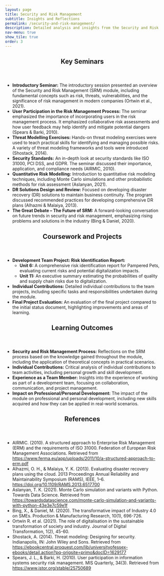 ```yaml
---
layout: page
title: Security and Risk Management
subtitle: Insights and Reflections
permalink: /security-and-risk-management/
description: Detailed analysis and insights from the Security and Risk Management module.
nav-menu: true
show_tile: true
order: 3
---
```


<div id="main" class="alt">

<section id="seminars">
  <div class="inner">
    <header class="major">
      <h2>Key Seminars</h2>
    </header>
    <ul>
      <li><strong>Introductory Seminar:</strong> The introductory session presented an overview of the Security and Risk Management (SRM) module, including fundamental concepts such as risk, threats, vulnerabilities, and the significance of risk management in modern companies (Ortwin et al., 2021).</li>
      <li><strong>User Participation in the Risk Management Process:</strong> The seminar emphasized the importance of incorporating users in the risk management process. It emphasized collaborative risk assessments and how user feedback may help identify and mitigate potential dangers (Spears & Barki, 2010).</li>
      <li><strong>Threat Modelling Exercises:</strong> Hands-on threat modeling exercises were used to teach practical skills for identifying and managing possible risks. A variety of threat modeling frameworks and tools were introduced (Shostack, 2014).</li>
      <li><strong>Security Standards:</strong> An in-depth look at security standards like ISO 31000, PCI DSS, and GDPR. The seminar discussed their importance, application, and compliance needs (AIRMIC, 2010).</li>
      <li><strong>Quantitative Risk Modelling:</strong> Introduction to quantitative risk modeling techniques, including Monte Carlo simulations and other probabilistic methods for risk assessment (Aslanyan, 2021).</li>
      <li><strong>DR Solutions Design and Review:</strong> Focused on developing disaster recovery (DR) solutions to maintain business continuity. The program discussed recommended practices for developing comprehensive DR plans (Alhazmi & Malaiya, 2013).</li>
      <li><strong>The Great Debate – The Future of SRM:</strong> A forward-looking conversation on future trends in security and risk management, emphasizing rising problems and solutions in the industry (Bing & Daniel, 2020).</li>
    </ul>
  </div>
</section>

<section id="coursework">
  <div class="inner">
    <header class="major">
      <h2>Coursework and Projects</h2>
    </header>
    <ul>
      <li><strong>Development Team Project: Risk Identification Report:</strong> 
        <ul>
          <li><strong>Unit 6:</strong> A comprehensive risk identification report for Pampered Pets, evaluating current risks and potential digitalization impacts.</li>
          <li><strong>Unit 11:</strong> An executive summary estimating the probabilities of quality and supply chain risks due to digitalization.</li>
        </ul>
      </li>
      <li><strong>Individual Contributions:</strong> Detailed individual contributions to the team projects, including specific tasks and responsibilities undertaken during the module.</li>
      <li><strong>Final Project Evaluation:</strong> An evaluation of the final project compared to the initial status document, highlighting improvements and areas of learning.</li>
    </ul>
  </div>
</section>

<section id="learning-outcomes">
  <div class="inner">
    <header class="major">
      <h2>Learning Outcomes</h2>
    </header>
    <ul>
      <li><strong>Security and Risk Management Process:</strong> Reflections on the SRM process based on the knowledge gained throughout the module, including the application of theoretical concepts in practical scenarios.</li>
      <li><strong>Individual Contributions:</strong> Critical analysis of individual contributions to team activities, including personal growth and skill development.</li>
      <li><strong>Experience as a Team Member:</strong> Insights into the experience of working as part of a development team, focusing on collaboration, communication, and project management.</li>
      <li><strong>Impact on Professional/Personal Development:</strong> The impact of the module on professional and personal development, including new skills acquired and how they can be applied in real-world scenarios.</li>
    </ul>
  </div>
</section>

<section id="references">
  <div class="inner">
    <header class="major">
      <h2>References</h2>
    </header>
    <ul>
      <li>AIRMIC. (2010). A structured approach to Enterprise Risk Management (ERM) and the requirements of ISO 31000. Federation of European Risk Management Associations. Retrieved from <a href="https://www.ferma.eu/app/uploads/2011/10/a-structured-approach-to-erm.pdf">https://www.ferma.eu/app/uploads/2011/10/a-structured-approach-to-erm.pdf</a></li>
      <li>Alhazmi, O. H., & Malaiya, Y. K. (2013). Evaluating disaster recovery plans using the cloud. 2013 Proceedings Annual Reliability and Maintainability Symposium (RAMS), IEEE, 1–6. <a href="https://doi.org/10.1109/RAMS.2013.6517700">https://doi.org/10.1109/RAMS.2013.6517700</a></li>
      <li>Aslanyan, T. K. (2021). Monte Carlo simulation and variants with Python. Towards Data Science. Retrieved from <a href="https://towardsdatascience.com/monte-carlo-simulation-and-variants-with-python-43e3e7c59e1f">https://towardsdatascience.com/monte-carlo-simulation-and-variants-with-python-43e3e7c59e1f</a></li>
      <li>Bing, X., & Daniel, M. (2020). The transformative impact of Industry 4.0 on SMEs. Production & Manufacturing Research, 10(1), 696-726.</li>
      <li>Ortwin R. et al. (2021). The role of digitalisation in the sustainable transformation of society and industry. Journal of Digital Transformation, 1(2), 45-60.</li>
      <li>Shostack, A. (2014). Threat modeling: Designing for security. Indianapolis, IN: John Wiley and Sons. Retrieved from <a href="https://ebookcentral.proquest.com/lib/universityofessex-ebooks/detail.action?pq-origsite=primo&docID=1629177">https://ebookcentral.proquest.com/lib/universityofessex-ebooks/detail.action?pq-origsite=primo&docID=1629177</a></li>
      <li>Spears, J. L., & Barki, H. (2010). User participation in information systems security risk management. MIS Quarterly, 34(3). Retrieved from <a href="https://www.jstor.org/stable/25750689">https://www.jstor.org/stable/25750689</a></li>
    </ul>
  </div>
</section>

</div>
